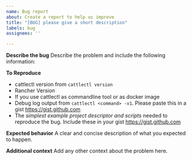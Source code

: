 ```yaml
---
name: Bug report
about: Create a report to help us improve
title: "[BUG] please give a short description"
labels: bug
assignees: ''

---
```


**Describe the bug**
Describe the problem and include the following information:

**To Reproduce**
- cattlectl version from `cattlectl version`
- Rancher Version
- If you use cattlectl as commandline tool or as docker image
- Debug log output from `cattlectl <command> -v1`.
  Please paste this in a gist https://gist.github.com
- The _simplest example project descriptor and scripts_ needed to
  reproduce the bug. Include these in your gist https://gist.github.com

**Expected behavior**
A clear and concise description of what you expected to happen.

**Additional context**
Add any other context about the problem here.
